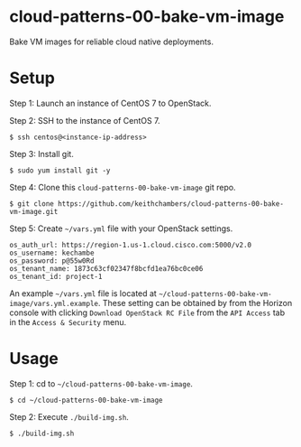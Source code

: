 cloud-patterns-00-bake-vm-image
===============================

Bake VM images for reliable cloud native deployments.

# Setup

Step 1:  Launch an instance of CentOS 7 to OpenStack.

Step 2:  SSH to the instance of CentOS 7.

```
$ ssh centos@<instance-ip-address>
```

Step 3:  Install git.

```
$ sudo yum install git -y
```

Step 4:  Clone this `cloud-patterns-00-bake-vm-image` git repo.

```
$ git clone https://github.com/keithchambers/cloud-patterns-00-bake-vm-image.git
```

Step 5:  Create `~/vars.yml` file with your OpenStack settings.

```
os_auth_url: https://region-1.us-1.cloud.cisco.com:5000/v2.0
os_username: kechambe
os_password: p@55w0Rd
os_tenant_name: 1873c63cf02347f8bcfd1ea76bc0ce06
os_tenant_id: project-1
```
An example `~/vars.yml` file is located at `~/cloud-patterns-00-bake-vm-image/vars.yml.example`. These setting can be obtained by from the Horizon console with clicking `Download OpenStack RC File` from the `API Access` tab in the `Access & Security` menu.
 
# Usage

Step 1:  cd to `~/cloud-patterns-00-bake-vm-image`.

```
$ cd ~/cloud-patterns-00-bake-vm-image
```

Step 2:  Execute  `./build-img.sh`.

```
$ ./build-img.sh
```


